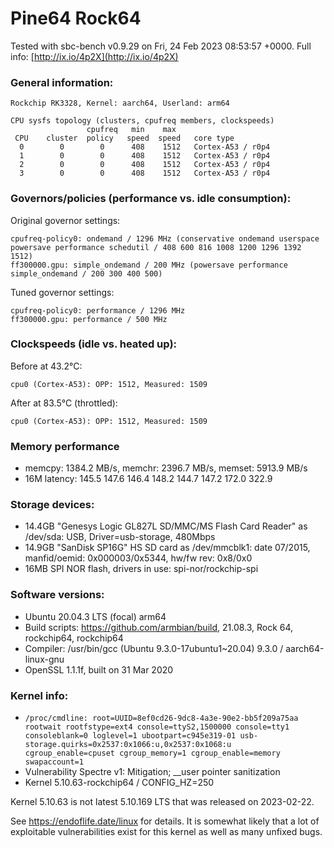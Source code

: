 # Pine64 Rock64

Tested with sbc-bench v0.9.29 on Fri, 24 Feb 2023 08:53:57 +0000. Full info: [http://ix.io/4p2X](http://ix.io/4p2X)

### General information:

    Rockchip RK3328, Kernel: aarch64, Userland: arm64
    
    CPU sysfs topology (clusters, cpufreq members, clockspeeds)
                     cpufreq   min    max
     CPU    cluster  policy   speed  speed   core type
      0        0        0      408    1512   Cortex-A53 / r0p4
      1        0        0      408    1512   Cortex-A53 / r0p4
      2        0        0      408    1512   Cortex-A53 / r0p4
      3        0        0      408    1512   Cortex-A53 / r0p4

### Governors/policies (performance vs. idle consumption):

Original governor settings:

    cpufreq-policy0: ondemand / 1296 MHz (conservative ondemand userspace powersave performance schedutil / 408 600 816 1008 1200 1296 1392 1512)
    ff300000.gpu: simple_ondemand / 200 MHz (powersave performance simple_ondemand / 200 300 400 500)

Tuned governor settings:

    cpufreq-policy0: performance / 1296 MHz
    ff300000.gpu: performance / 500 MHz

### Clockspeeds (idle vs. heated up):

Before at 43.2°C:

    cpu0 (Cortex-A53): OPP: 1512, Measured: 1509 

After at 83.5°C (throttled):

    cpu0 (Cortex-A53): OPP: 1512, Measured: 1509 

### Memory performance

  * memcpy: 1384.2 MB/s, memchr: 2396.7 MB/s, memset: 5913.9 MB/s
  * 16M latency: 145.5 147.6 146.4 148.2 144.7 147.2 172.0 322.9 

### Storage devices:

  * 14.4GB "Genesys Logic GL827L SD/MMC/MS Flash Card Reader" as /dev/sda: USB, Driver=usb-storage, 480Mbps
  * 14.9GB "SanDisk SP16G" HS SD card as /dev/mmcblk1: date 07/2015, manfid/oemid: 0x000003/0x5344, hw/fw rev: 0x8/0x0
  * 16MB SPI NOR flash, drivers in use: spi-nor/rockchip-spi

### Software versions:

  * Ubuntu 20.04.3 LTS (focal) arm64
  * Build scripts: https://github.com/armbian/build, 21.08.3, Rock 64, rockchip64, rockchip64
  * Compiler: /usr/bin/gcc (Ubuntu 9.3.0-17ubuntu1~20.04) 9.3.0 / aarch64-linux-gnu
  * OpenSSL 1.1.1f, built on 31 Mar 2020

### Kernel info:

  * `/proc/cmdline: root=UUID=8ef0cd26-9dc8-4a3e-90e2-bb5f209a75aa rootwait rootfstype=ext4 console=ttyS2,1500000 console=tty1 consoleblank=0 loglevel=1 ubootpart=c945e319-01 usb-storage.quirks=0x2537:0x1066:u,0x2537:0x1068:u   cgroup_enable=cpuset cgroup_memory=1 cgroup_enable=memory swapaccount=1`
  * Vulnerability Spectre v1:        Mitigation; __user pointer sanitization
  * Kernel 5.10.63-rockchip64 / CONFIG_HZ=250

Kernel 5.10.63 is not latest 5.10.169 LTS that was released on 2023-02-22.

See https://endoflife.date/linux for details. It is somewhat likely that
a lot of exploitable vulnerabilities exist for this kernel as well as many
unfixed bugs.
